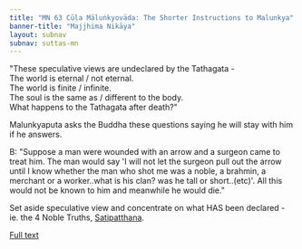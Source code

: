 ```yaml
---
title: "MN 63 Cūḷa Māluṅkyovāda: The Shorter Instructions to Malunkya"
banner-title: "Majjhima Nikāya" 
layout: subnav 
subnav: suttas-mn 
---
```


"These speculative views are undeclared by the Tathagata -  
The world is eternal / not eternal.  
The world is finite / infinite.  
The soul is the same as / different to the body.  
What happens to the Tathagata after death?"


Malunkyaputa asks the Buddha these questions saying he will stay with him if he answers.  


B: "Suppose a man were wounded with an arrow and a surgeon came to treat him. The man would say 'I will not let the surgeon pull out the arrow until I know whether the man who shot me was a noble, a brahmin, a merchant or a worker..what is his clan?  was he tall or short..(etc)'. All this would not be known to him and meanwhile he would die."


Set aside speculative view and concentrate on what HAS been declared - ie. the 4 Noble Truths, [Satipatthana](/pages/suttas/mn/010-10-sati.html). 


[Full text](https://www.dhammatalks.org/suttas/MN/MN63.html)
